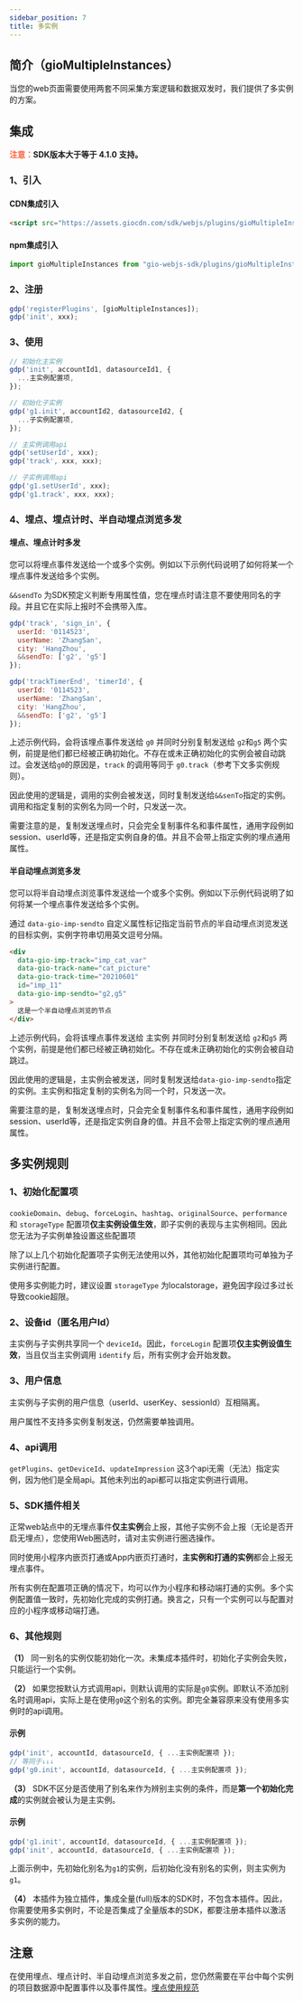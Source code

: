 ```yaml
---
sidebar_position: 7
title: 多实例
---
```

## 简介（gioMultipleInstances）

当您的web页面需要使用两套不同采集方案逻辑和数据双发时，我们提供了多实例的方案。

## 集成

**<font color="#FC5F3A">注意：</font>SDK版本大于等于 4.1.0 支持。**

### 1、引入

#### CDN集成引入

```html
<script src="https://assets.giocdn.com/sdk/webjs/plugins/gioMultipleInstances.js"></script>
```

#### npm集成引入

```js
import gioMultipleInstances from "gio-webjs-sdk/plugins/gioMultipleInstances"
```

### 2、注册

```js
gdp('registerPlugins', [gioMultipleInstances]);
gdp('init', xxx);
```

### 3、使用

```js
// 初始化主实例
gdp('init', accountId1, datasourceId1, {
  ...主实例配置项,
});

// 初始化子实例
gdp('g1.init', accountId2, datasourceId2, {
  ...子实例配置项,
});

// 主实例调用api
gdp('setUserId', xxx);
gdp('track', xxx, xxx);

// 子实例调用api
gdp('g1.setUserId', xxx);
gdp('g1.track', xxx, xxx);
```

### 4、埋点、埋点计时、半自动埋点浏览多发

#### 埋点、埋点计时多发

您可以将埋点事件发送给一个或多个实例。例如以下示例代码说明了如何将某一个埋点事件发送给多个实例。

`&&sendTo` 为SDK预定义判断专用属性值，您在埋点时请注意不要使用同名的字段。并且它在实际上报时不会携带入库。

```js
gdp('track', 'sign_in', {
  userId: '0114523',
  userName: 'ZhangSan',
  city: 'HangZhou',
  &&sendTo: ['g2', 'g5']
});

gdp('trackTimerEnd', 'timerId', {
  userId: '0114523',
  userName: 'ZhangSan',
  city: 'HangZhou',
  &&sendTo: ['g2', 'g5']
});
```

上述示例代码，会将该埋点事件发送给 `g0` 并同时分别复制发送给 `g2`和`g5` 两个实例，前提是他们都已经被正确初始化。不存在或未正确初始化的实例会被自动跳过。会发送给`g0`的原因是，`track` 的调用等同于 `g0.track`（参考下文多实例规则）。

因此使用的逻辑是，调用的实例会被发送，同时复制发送给`&&senTo`指定的实例。调用和指定复制的实例名为同一个时，只发送一次。

需要注意的是，复制发送埋点时，只会完全复制事件名和事件属性，通用字段例如session、userId等，还是指定实例自身的值。并且不会带上指定实例的埋点通用属性。

#### 半自动埋点浏览多发

您可以将半自动埋点浏览事件发送给一个或多个实例。例如以下示例代码说明了如何将某一个埋点事件发送给多个实例。

通过 `data-gio-imp-sendto` 自定义属性标记指定当前节点的半自动埋点浏览发送的目标实例，实例字符串切用英文逗号分隔。

```html
<div
  data-gio-imp-track="imp_cat_var"
  data-gio-track-name="cat_picture"
  data-gio-track-time="20210601"
  id="imp_11"
  data-gio-imp-sendto="g2,g5"
>
  这是一个半自动埋点浏览的节点
</div>
```

上述示例代码，会将该埋点事件发送给 主实例 并同时分别复制发送给 `g2`和`g5` 两个实例，前提是他们都已经被正确初始化。不存在或未正确初始化的实例会被自动跳过。

因此使用的逻辑是，主实例会被发送，同时复制发送给`data-gio-imp-sendto`指定的实例。主实例和指定复制的实例名为同一个时，只发送一次。

需要注意的是，复制发送埋点时，只会完全复制事件名和事件属性，通用字段例如session、userId等，还是指定实例自身的值。并且不会带上指定实例的埋点通用属性。

## 多实例规则

### 1、初始化配置项

 `cookieDomain`、`debug`、`forceLogin`、`hashtag`、`originalSource`、`performance` 和 `storageType` 配置项**仅主实例设值生效**，即子实例的表现与主实例相同。因此您无法为子实例单独设置这些配置项

除了以上几个初始化配置项子实例无法使用以外，其他初始化配置项均可单独为子实例进行配置。

使用多实例能力时，建议设置 `storageType` 为localstorage，避免因字段过多过长导致cookie超限。

### 2、设备id（匿名用户Id）

主实例与子实例共享同一个 `deviceId`。因此，`forceLogin` 配置项**仅主实例设值生效**，当且仅当主实例调用 `identify` 后，所有实例才会开始发数。

### 3、用户信息

主实例与子实例的用户信息（userId、userKey、sessionId）互相隔离。

用户属性不支持多实例复制发送，仍然需要单独调用。

### 4、api调用

`getPlugins`、`getDeviceId`、`updateImpression` 这3个api无需（无法）指定实例，因为他们是全局api。其他未列出的api都可以指定实例进行调用。

### 5、SDK插件相关

正常web站点中的无埋点事件**仅主实例**会上报，其他子实例不会上报（无论是否开启无埋点），您使用Web圈选时，请对主实例进行圈选操作。

同时使用小程序内嵌页打通或App内嵌页打通时，**主实例和打通的实例**都会上报无埋点事件。

所有实例在配置项正确的情况下，均可以作为小程序和移动端打通的实例。多个实例配置值一致时，先初始化完成的实例打通。换言之，只有一个实例可以与配置对应的小程序或移动端打通。

### 6、其他规则

**（1）** 同一别名的实例仅能初始化一次。未集成本插件时，初始化子实例会失败，只能运行一个实例。

**（2）** 如果您按默认方式调用api，则默认调用的实际是`g0`实例。即默认不添加别名时调用api，实际上是在使用`g0`这个别名的实例。即完全兼容原来没有使用多实例时的api调用。

#### 示例

```js
gdp('init', accountId, datasourceId, { ...主实例配置项 });
// 等同于↓↓↓
gdp('g0.init', accountId, datasourceId, { ...主实例配置项 });
```

**（3）** SDK不区分是否使用了别名来作为辨别主实例的条件，而是**第一个初始化完成**的实例就会被认为是主实例。

#### 示例

```js
gdp('g1.init', accountId, datasourceId, { ...主实例配置项 });
gdp('init', accountId, datasourceId, { ...主实例配置项 });
```

上面示例中，先初始化别名为`g1`的实例，后初始化没有别名的实例，则主实例为`g1`。

**（4）** 本插件为独立插件，集成全量(full)版本的SDK时，不包含本插件。因此，你需要使用多实例时，不论是否集成了全量版本的SDK，都要注册本插件以激活多实例的能力。

## 注意

在使用埋点、埋点计时、半自动埋点浏览多发之前，您仍然需要在平台中每个实例的项目数据源中配置事件以及事件属性。[埋点使用规范](/knowledge/basicknowledge/trackEventUse)
